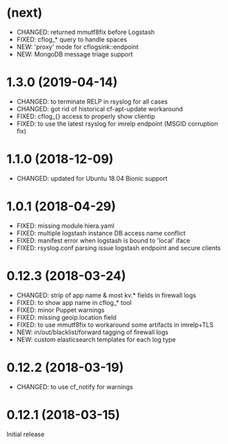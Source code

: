 # (next)
- CHANGED: returned mmutf8fix before Logstash
- FIXED: cflog_* query to handle spaces
- NEW: 'proxy' mode for cflogsink::endpoint
- NEW: MongoDB message triage support

# 1.3.0 (2019-04-14)
- CHANGED: to terminate RELP in rsyslog for all cases
- CHANGED: got rid of historical cf-apt-update workaround
- FIXED: cflog_{} access to properly show clientip
- FIXED: to use the latest rsyslog for imrelp endpoint (MSGID corruption fix)

# 1.1.0 (2018-12-09)
- CHANGED: updated for Ubuntu 18.04 Bionic support

# 1.0.1 (2018-04-29)
- FIXED: missing module hiera.yaml
- FIXED: multiple logstash instance DB access name conflict
- FIXED: manifest error when logstash is bound to 'local' iface
- FIXED: rsyslog.conf parsing issue logstash endpoint and secure clients

# 0.12.3 (2018-03-24)
- CHANGED: strip of app name & most kv.* fields in firewall logs
- FIXED: to show app name in cflog_* tool
- FIXED: minor Puppet warnings
- FIXED: missing geoip.location field
- FIXED: to use mmutf8fix to workaround some artifacts in imrelp+TLS
- NEW: in/out/blacklist/forward tagging of firewall logs
- NEW: custom elasticsearch templates for each log type

# 0.12.2 (2018-03-19)
- CHANGED: to use cf_notify for warnings

# 0.12.1 (2018-03-15)
Initial release
